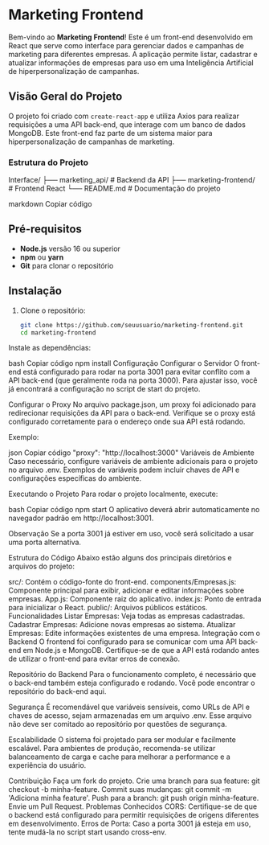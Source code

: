 # Marketing Frontend

Bem-vindo ao **Marketing Frontend**! Este é um front-end desenvolvido em React que serve como interface para gerenciar dados e campanhas de marketing para diferentes empresas. A aplicação permite listar, cadastrar e atualizar informações de empresas para uso em uma Inteligência Artificial de hiperpersonalização de campanhas.

## Visão Geral do Projeto

O projeto foi criado com `create-react-app` e utiliza Axios para realizar requisições a uma API back-end, que interage com um banco de dados MongoDB. Este front-end faz parte de um sistema maior para hiperpersonalização de campanhas de marketing.

### Estrutura do Projeto

Interface/ ├── marketing_api/ # Backend da API ├── marketing-frontend/ # Frontend React └── README.md # Documentação do projeto

markdown
Copiar código

## Pré-requisitos

- **Node.js** versão 16 ou superior
- **npm** ou **yarn**
- **Git** para clonar o repositório

## Instalação

1. Clone o repositório:

   ```bash
   git clone https://github.com/seuusuario/marketing-frontend.git
   cd marketing-frontend
Instale as dependências:

bash
Copiar código
npm install
Configuração
Configurar o Servidor
O front-end está configurado para rodar na porta 3001 para evitar conflito com a API back-end (que geralmente roda na porta 3000). Para ajustar isso, você já encontrará a configuração no script de start do projeto.

Configurar o Proxy
No arquivo package.json, um proxy foi adicionado para redirecionar requisições da API para o back-end. Verifique se o proxy está configurado corretamente para o endereço onde sua API está rodando.

Exemplo:

json
Copiar código
"proxy": "http://localhost:3000"
Variáveis de Ambiente
Caso necessário, configure variáveis de ambiente adicionais para o projeto no arquivo .env. Exemplos de variáveis podem incluir chaves de API e configurações específicas do ambiente.

Executando o Projeto
Para rodar o projeto localmente, execute:

bash
Copiar código
npm start
O aplicativo deverá abrir automaticamente no navegador padrão em http://localhost:3001.

Observação
Se a porta 3001 já estiver em uso, você será solicitado a usar uma porta alternativa.

Estrutura do Código
Abaixo estão alguns dos principais diretórios e arquivos do projeto:

src/: Contém o código-fonte do front-end.
components/Empresas.js: Componente principal para exibir, adicionar e editar informações sobre empresas.
App.js: Componente raiz do aplicativo.
index.js: Ponto de entrada para inicializar o React.
public/: Arquivos públicos estáticos.
Funcionalidades
Listar Empresas: Veja todas as empresas cadastradas.
Cadastrar Empresas: Adicione novas empresas ao sistema.
Atualizar Empresas: Edite informações existentes de uma empresa.
Integração com o Backend
O frontend foi configurado para se comunicar com uma API back-end em Node.js e MongoDB. Certifique-se de que a API está rodando antes de utilizar o front-end para evitar erros de conexão.

Repositório do Backend
Para o funcionamento completo, é necessário que o back-end também esteja configurado e rodando. Você pode encontrar o repositório do back-end aqui.

Segurança
É recomendável que variáveis sensíveis, como URLs de API e chaves de acesso, sejam armazenadas em um arquivo .env. Esse arquivo não deve ser comitado ao repositório por questões de segurança.

Escalabilidade
O sistema foi projetado para ser modular e facilmente escalável. Para ambientes de produção, recomenda-se utilizar balanceamento de carga e cache para melhorar a performance e a experiência do usuário.

Contribuição
Faça um fork do projeto.
Crie uma branch para sua feature: git checkout -b minha-feature.
Commit suas mudanças: git commit -m 'Adiciona minha feature'.
Push para a branch: git push origin minha-feature.
Envie um Pull Request.
Problemas Conhecidos
CORS: Certifique-se de que o backend está configurado para permitir requisições de origens diferentes em desenvolvimento.
Erros de Porta: Caso a porta 3001 já esteja em uso, tente mudá-la no script start usando cross-env.
